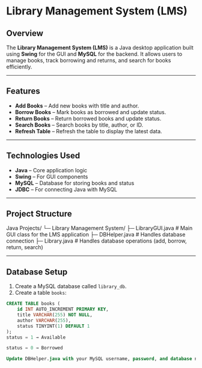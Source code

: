 # Library Management System (LMS)

## Overview
The **Library Management System (LMS)** is a Java desktop application built using **Swing** for the GUI and **MySQL** for the backend. It allows users to manage books, track borrowing and returns, and search for books efficiently.  

---

## Features
- **Add Books** – Add new books with title and author.  
- **Borrow Books** – Mark books as borrowed and update status.  
- **Return Books** – Return borrowed books and update status.  
- **Search Books** – Search books by title, author, or ID.  
- **Refresh Table** – Refresh the table to display the latest data.  

---

## Technologies Used
- **Java** – Core application logic  
- **Swing** – For GUI components  
- **MySQL** – Database for storing books and status  
- **JDBC** – For connecting Java with MySQL  

---

## Project Structure
Java Projects/
└─ Library Management System/
├─ LibraryGUI.java # Main GUI class for the LMS application
├─ DBHelper.java # Handles database connection
├─ Library.java # Handles database operations (add, borrow, return, search)

---

## Database Setup
1. Create a MySQL database called `library_db`.  
2. Create a table `books`:

```sql
CREATE TABLE books (
    id INT AUTO_INCREMENT PRIMARY KEY,
    title VARCHAR(255) NOT NULL,
    author VARCHAR(255),
    status TINYINT(1) DEFAULT 1
);
status = 1 → Available

status = 0 → Borrowed

Update DBHelper.java with your MySQL username, password, and database name.

